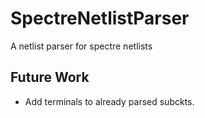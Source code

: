 # SpectreNetlistParser
A netlist parser for spectre netlists
## Future Work
- Add terminals to already parsed subckts.
